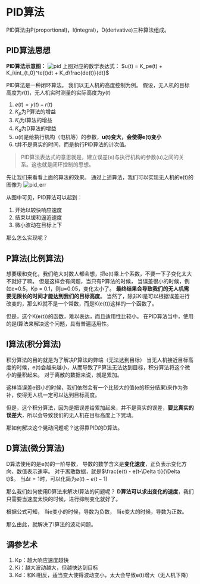 # PID算法

PID算法由P(proportional)，I(integral)，D(derivative)三种算法组成。

## PID算法思想
**PID算法示意图：**
![pid](./pages_hardware/robot/res/pid.jpg)
上图对应的数学表达式：
$u(t) = K_pe(t) + K_i\int_{t_0}^te(t)dt + K_d\frac{de(t)}{dt}$

PID算法是一种闭环算法。
我们以无人机的高度控制为例。
假设，无人机的目标高度为$r(t)$，无人机实时测量的实际高度为$y(t)$
1. $e(t)=y(t) - r(t)$
2. $K_p$为P算法的增益
3. $K_i$为I算法的增益
4. $K_d$为D算法的增益
5. $u(t)$是给执行机构（电机等）的参数，**u(t)变大，会使得e(t)变小**
6. t并不是真实的时间，而是执行PID算法的计次值。

> PID算法表达式的意思就是，建立误差(e)与执行机构的参数(u)之间的关系。这也就是闭环控制的思想。

先让我们来看看上面的算法的效果。
通过上述算法，我们可以实现无人机的e(t)的图像为
![pid_err](./pages_hardware/robot/res/pid_err.png)

从图中可见，PID算法可以起到：
1. 开始以较快响应速度
2. 结束以缓和逼近速度
3. 微小波动在目标上下

那么怎么实现呢？
## P算法(比例算法)
想要缓和变化，我们绝大对数人都会想，把e(t)乘上个系数，不要一下子变化太大不就好了嘛。
但是这样会有问题，当只有P算法的时候，
当误差很小的时候，例如e=0.5，Kp = 0.1，则u=0.05，变化太小了。
**最终结果会导致我们的无人机需要无限长的时间才能达到我们的目标高度**。
当然了，除非Ki是可以根据误差进行改变的，那么Ki就不是一个常数，而是K(e(t))这样的一个函数了。

但是，这个K(e(t))的函数，难以表达，而且适用性比较小。
在PID算法当中，使用的是I算法来解决这个问题，具有普遍适用性。

## I算法(积分算法)
积分算法的目的就是为了解决P算法的弊端（无法达到目标）
当无人机接近目标高度的时候，e(t)会越来越小，从而导致了P算法无法达到目标，积分算法将这个微小的量积起来。
对于离散的数据来说，就是累加。

这样当误差e很小的时候，我们依然会有一个比较大的值(e的积分结果)来作为弥补，使得无人机一定可以达到目标高度。

但是，这个积分算法，因为是把误差给累加起来，并不是真实的误差，**要比真实的误差大**，所以会导致我们的无人机在目标高度上下晃动。

那如何解决这个晃动问题呢？这得靠PID的D算法。

## D算法(微分算法)
D算法使用的是e(t)的一阶导数，
导数的数学含义是**变化速度**，正负表示变化方向，数值表示速率。
对于离散数据，就是$\frac{e(t) - e(t-\Delta t)}{\Delta t}$。
当$\Delta t=1$时，可以化简为$e(t) - e(t-1)$

那么我们如何使用D算法来解决I算法的问题呢？
**D算法可以求出变化的速度**，我们只需要当速度太快的时候，进行抑制变化就好了。

根据公式可知，
当e变小的时候，导数为负数，
当e变大的时候，导数为正数。

那么由此，就解决了I算法的波动问题。

## 调参艺术
1. Kp：越大响应速度越快
2. Ki：越大波动越大，但越快达到目标
3. Kd：和Ki相反，适当变大使得波动变小，太大会导致e(t)增大（无人机下降）